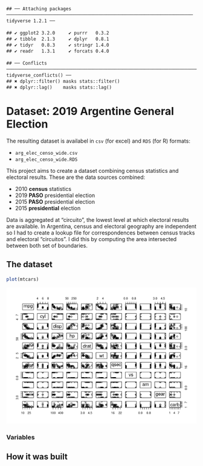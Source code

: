 
    ## ── Attaching packages ───────────────────────────────────────────────────────────────────── tidyverse 1.2.1 ──

    ## ✔ ggplot2 3.2.0     ✔ purrr   0.3.2
    ## ✔ tibble  2.1.3     ✔ dplyr   0.8.1
    ## ✔ tidyr   0.8.3     ✔ stringr 1.4.0
    ## ✔ readr   1.3.1     ✔ forcats 0.4.0

    ## ── Conflicts ──────────────────────────────────────────────────────────────────────── tidyverse_conflicts() ──
    ## ✖ dplyr::filter() masks stats::filter()
    ## ✖ dplyr::lag()    masks stats::lag()

# Dataset: 2019 Argentine General Election

The resulting dataset is availabel in `csv` (for excel) and `RDS` (for
R) formats:

  - `arg_elec_censo_wide.csv`
  - `arg_elec_censo_wide.RDS`

This project aims to create a dataset combining census statistics and
electoral results. These are the data sources combined:

  - 2010 **census** statistics
  - 2019 **PASO** presidential election
  - 2015 **PASO** presidential election
  - 2015 **presidential** election

Data is aggregated at “circuito”, the lowest level at which electoral
results are available. In Argentina, census and electoral geography are
independent so I had to create a lookup file for correspondences between
census tracks and electoral “circuitos”. I did this by computing the
area intersected between both set of boundaries.

## The dataset

``` r
plot(mtcars)
```

![](README-unnamed-chunk-2-1.png)<!-- -->

### Variables

## How it was built
